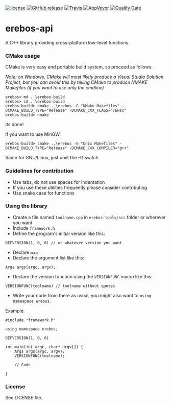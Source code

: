[![license](https://img.shields.io/github/license/mashape/apistatus.svg)](github.com/erebos-project/erebos-api)
[![GitHub release](https://img.shields.io/github/release/erebos-project/erebos-api.svg)]()
[![Travis](https://img.shields.io/travis/erebos-project/erebos-api.svg)]()
[![AppVeyor](https://img.shields.io/appveyor/ci/erebos/erebos-api.svg)]()
[![Quality Gate](https://sonarcloud.io/api/badges/gate?key=erebos-framework%3Amaster)](https://sonarcloud.io/dashboard/index/erebos-framework%3Amaster)

# erebos-api
A C++ library providing cross-platform low-level functions.

### CMake usage
CMake is very easy and portable build system, so proceed as follows:

*Note: on Windows, CMake will most likely produce a Visual Studio Solution Project,
but you can avoid this by telling CMake to produce NMAKE Makefiles (if you want to use only the cmdline)*

~~~
erebos> md ..\erebos-build
erebos> cd ..\erebos-build
erebos-build> cmake ..\erebos -G "NMake Makefiles" -DCMAKE_BUILD_TYPE="Release" -DCMAKE_CXX_FLAGS="/EHsc"
erebos-build> nmake
~~~

Its done!

If you want to use MinGW:

~~~
erebos-build> cmake ..\erebos -G "Unix Makefiles" -DCMAKE_BUILD_TYPE="Release" -DCMAKE_CXX_COMPILER="g++"
~~~

Same for GNU/Linux, just omit the -G switch

### Guidelines for contribution
* Use tabs, do not use spaces for indentation
* If you use these utilities frequently please consider contributing
* Use snake case for functions

### Using the library
* Create a file named `toolname.cpp` in `erebos-tools/src` folder or wherever you want
* Include `framework.h`
* Define the program's initial version like this:
```
DEFVERSION(1, 0, 0) // or whatever version you want
```
* Declare `main`
* Declare the argument list like this:
```
Args args(argc, argv);
```
* Declare the version function using the `VERSIONFUNC` macro like this:
```
VERSIONFUNC(toolname) // toolname without quotes
```
* Write your code from there as usual, you might also want to `using namespace erebos`.

Example:
```
#include "framework.h"

using namespace erebos;

DEFVERSION(1, 0, 0)

int main(int argc, char* argv[]) {
	Args args(argc, argv);
	VERSIONFUNC(toolname);

	// Code

}

```

### License
See LICENSE file.
